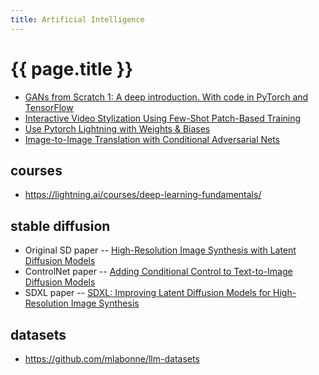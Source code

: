 ```yaml
---
title: Artificial Intelligence
---
```


# {{ page.title }}


* [GANs from Scratch 1: A deep introduction. With code in PyTorch and TensorFlow](https://medium.com/ai-society/gans-from-scratch-1-a-deep-introduction-with-code-in-pytorch-and-tensorflow-cb03cdcdba0f)
* [Interactive Video Stylization Using Few-Shot Patch-Based Training](https://ondrejtexler.github.io/patch-based_training/)
* [Use Pytorch Lightning with Weights & Biases](https://wandb.ai/cayush/pytorchlightning/reports/Use-Pytorch-Lightning-with-Weights-Biases--Vmlldzo2NjQ1Mw)
* [Image-to-Image Translation with Conditional Adversarial Nets](https://phillipi.github.io/pix2pix/)


## courses
* <https://lightning.ai/courses/deep-learning-fundamentals/>

## stable diffusion
* Original SD paper -- [High-Resolution Image Synthesis with Latent Diffusion Models](https://arxiv.org/abs/2112.10752)
* ControlNet paper -- [Adding Conditional Control to Text-to-Image Diffusion Models](https://arxiv.org/abs/2302.05543)
* SDXL paper -- [SDXL: Improving Latent Diffusion Models for High-Resolution Image Synthesis](https://arxiv.org/abs/2307.01952)


## datasets
* https://github.com/mlabonne/llm-datasets
